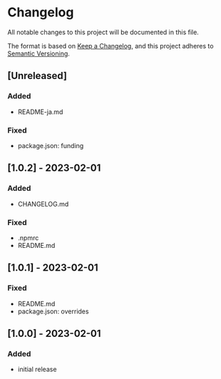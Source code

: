 
# Changelog

All notable changes to this project will be documented in this file.

The format is based on [Keep a Changelog](https://keepachangelog.com/en/1.0.0/),
and this project adheres to [Semantic Versioning](https://semver.org/spec/v2.0.0.html).


## [Unreleased]

### Added
- README-ja.md

### Fixed
- package.json: funding


## [1.0.2] - 2023-02-01

### Added
- CHANGELOG.md

### Fixed
- .npmrc
- README.md


## [1.0.1] - 2023-02-01

### Fixed
- README.md
- package.json: overrides


## [1.0.0] - 2023-02-01
### Added
- initial release
